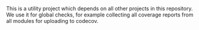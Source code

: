 This is a utility project which depends on all other projects in this repository. We use it for global checks, for example collecting all coverage reports from all modules for uploading to codecov.
